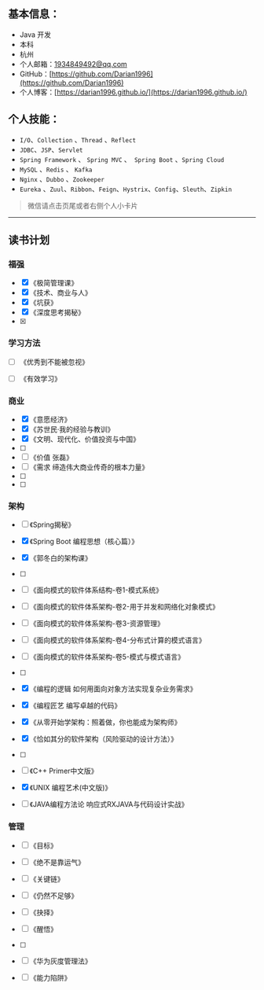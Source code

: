 <link rel="stylesheet" type="text/css" href="https://darian1996.github.io/Darian1996/demo/2022/css/MarkdownHTML.css">


## 基本信息：

- Java 开发
- 本科
- 杭州
- 个人邮箱：1934849492@qq.com
- GitHub：[https://github.com/Darian1996](https://github.com/Darian1996)
- 个人博客：[https://darian1996.github.io/](https://darian1996.github.io/)



## 个人技能：



- `I/O`、`Collection` 、`Thread` 、`Reflect`
- `JDBC`、`JSP`、`Servlet`
- `Spring Framework` 、 `Spring MVC` 、` Spring Boot` 、`Spring Cloud`
- `MySQL` 、`Redis` 、 `Kafka`
- `Nginx` 、`Dubbo` 、`Zookeeper`
- `Eureka` 、`Zuul`、`Ribbon`、`Feign`、`Hystrix`、`Config`、`Sleuth`、`Zipkin`



> 微信请点击页尾或者右侧个人小卡片



---





## 读书计划

### 福强
- [x] 《极简管理课》
- [x] 《技术、商业与人》
- [x] 《坑获》
- [x] 《深度思考揭秘》
- [x] 



### 学习方法

- [ ] 《优秀到不能被忽视》
- [ ] 《有效学习》



### 商业

- [x] 《意愿经济》
- [x] 《苏世民·我的经验与教训》
- [x] 《文明、现代化、价值投资与中国》
- [ ] 
- [ ] 《价值   张磊》
- [ ] 《需求  缔造伟大商业传奇的根本力量》
- [ ] 
- [ ] 



### 架构

- [ ] 《Spring揭秘》
- [x] 《Spring Boot 编程思想（核心篇）》
- [x] 《郭冬白的架构课》
- [ ] 
- [ ] 《面向模式的软件体系结构-卷1-模式系统》
- [ ] 《面向模式的软件体系架构-卷2-用于并发和网络化对象模式》
- [ ] 《面向模式的软件体系架构-卷3-资源管理》
- [ ] 《面向模式的软件体系架构-卷4-分布式计算的模式语言》
- [ ] 《面向模式的软件体系架构-卷5-模式与模式语言》
- [ ] 
- [x] 《编程的逻辑  如何用面向对象方法实现复杂业务需求》
- [x] 《编程匠艺  编写卓越的代码》
- [x] 《从零开始学架构：照着做，你也能成为架构师》
- [x] 《恰如其分的软件架构（风险驱动的设计方法）》
- [ ] 
- [ ] 《C++  Primer中文版》
- [x] 《UNIX 编程艺术(中文版)》
- [ ] 《JAVA编程方法论  响应式RXJAVA与代码设计实战》





### 管理

- [ ] 《目标》
- [ ] 《绝不是靠运气》
- [ ] 《关键链》
- [ ] 《仍然不足够》
- [ ] 《抉择》
- [ ] 《醒悟》
- [ ] 
- [ ] 《华为灰度管理法》
- [ ] 《能力陷阱》



